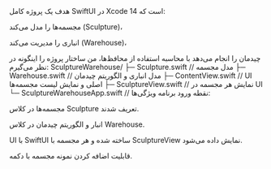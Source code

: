 <?xml version="1.0" encoding="UTF-8" standalone="no"?>
<document type="com.apple.InterfaceBuilder3.CocoaTouch.XIB" version="3.0" toolsVersion="13142" targetRuntime="iOS.CocoaTouch" propertyAccessControl="none" useAutolayout="YES" useTraitCollections="YES" useSafeAreas="YES" colorMatched="YES">
    <dependencies>
        <plugIn identifier="com.apple.InterfaceBuilder.IBCocoaTouchPlugin" version="12042"/>
    </dependencies>
    <objects>
        <placeholder placeholderIdentifier="IBFilesOwner" id="-1" userLabel="File's Owner"/>
        <placeholder placeholderIdentifier="IBFirstResponder" id="-2" customClass="UIResponder"/>
    </objects>
</document>
هدف یک پروژه کامل SwiftUI در Xcode 14 است که:

مجسمه‌ها را مدل می‌کند (Sculpture)،

انباری را مدیریت می‌کند (Warehouse)،

چیدمان را انجام می‌دهد با محاسبه استفاده از محافظ‌ها،
من ساختار پروژه را اینگونه در نظر می‌گیرم:
SculptureWarehouse/
 ├─ Sculpture.swift       // مدل مجسمه
 ├─ Warehouse.swift       // مدل انباری و الگوریتم چیدمان
 ├─ ContentView.swift     // UI اصلی و نمایش لیست مجسمه‌ها
 ├─ SculptureView.swift   // نمایش هر مجسمه در UI
 └─ SculptureWarehouseApp.swift // نقطه ورود برنامه
ویژگی‌ها:

مجسمه‌ها در کلاس Sculpture تعریف شدند.

انبار و الگوریتم چیدمان در کلاس Warehouse.

UI با SwiftUI ساخته شده و هر مجسمه با SculptureView نمایش داده می‌شود.

قابلیت اضافه کردن نمونه مجسمه با دکمه.
